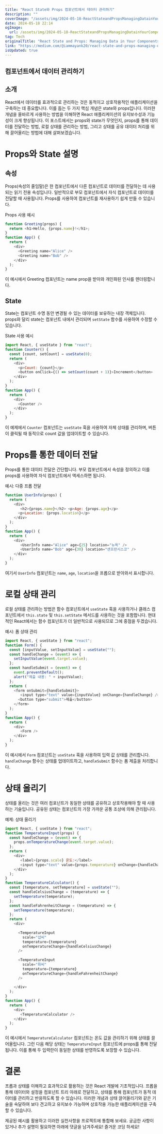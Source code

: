 ```yaml
---
title: "React State와 Props 컴포넌트에서 데이터 관리하기"
description: ""
coverImage: "/assets/img/2024-05-18-ReactStateandPropsManagingDatainYourComponents_0.png"
date: 2024-05-18 22:14
ogImage: 
  url: /assets/img/2024-05-18-ReactStateandPropsManagingDatainYourComponents_0.png
tag: Tech
originalTitle: "React State and Props: Managing Data in Your Components"
link: "https://medium.com/@iammayank20/react-state-and-props-managing-data-in-your-components-366010fb1213"
isUpdated: true
---
```





## 컴포넌트에서 데이터 관리하기

## 소개

React에서 데이터를 효과적으로 관리하는 것은 동적이고 상호작용적인 애플리케이션을 구축하는 데 중요합니다. 이를 돕는 두 가지 핵심 개념은 state와 props입니다. 이러한 개념을 올바르게 사용하는 방법을 이해하면 React 애플리케이션의 유지보수성과 기능성이 크게 향상됩니다. 이 포스트에서는 props와 state가 무엇인지, props를 통해 데이터를 전달하는 방법, 로컬 상태를 관리하는 방법, 그리고 상태를 공유 데이터 처리를 위해 끌어올리는 방법에 대해 살펴보겠습니다.

# Props와 State 설명

<div class="content-ad"></div>

## 속성

Props(속성의 줄임말)은 한 컴포넌트에서 다른 컴포넌트로 데이터를 전달하는 데 사용되는 읽기 전용 속성입니다. 일반적으로 부모 컴포넌트에서 자식 컴포넌트로 데이터를 전달할 때 사용됩니다. Props를 사용하여 컴포넌트를 재사용하기 쉽게 만들 수 있습니다.

Props 사용 예시

```js
function Greeting(props) {
  return <h1>Hello, {props.name}!</h1>;
}
function App() {
  return (
    <div>
      <Greeting name="Alice" />
      <Greeting name="Bob" />
    </div>
  );
}
```

<div class="content-ad"></div>

이 예시에서 Greeting 컴포넌트는 name prop을 받아와 개인화된 인사를 렌더링합니다.

## State

State는 컴포넌트 수명 동안 변경될 수 있는 데이터를 보유하는 내장 객체입니다. props와 달리 state는 컴포넌트 내에서 관리되며 `setState` 함수를 사용하여 수정할 수 있습니다.

State 사용 예시

<div class="content-ad"></div>

```js
import React, { useState } from "react";
function Counter() {
  const [count, setCount] = useState(0);
  return (
    <div>
      <p>Count: {count}</p>
      <button onClick={() => setCount(count + 1)}>Increment</button>
    </div>
  );
}
function App() {
  return (
    <div>
      <Counter />
    </div>
  );
}
```

이 예제에서 `Counter` 컴포넌트는 `useState` 훅을 사용하여 자체 상태를 관리하며, 버튼이 클릭될 때 동적으로 count 값을 업데이트할 수 있습니다.

# Props를 통한 데이터 전달

Props를 통한 데이터 전달은 간단합니다. 부모 컴포넌트에서 속성을 정의하고 이를 props를 사용하여 자식 컴포넌트에서 액세스하면 됩니다.


<div class="content-ad"></div>

예시: 다중 프롭 전달

```js
function UserInfo(props) {
  return (
    <div>
       <h2>{props.name}</h2> <p>Age: {props.age}</p> 
      <p>Location: {props.location}</p> 
    </div>
  );
}
function App() {
  return (
    <div>
       <UserInfo name="Alice" age={25} location="뉴욕" />
       <UserInfo name="Bob" age={30} location="샌프란시스코" /> 
    </div>
  );
}
```

여기서 `UserInfo` 컴포넌트는 `name`, `age`, `location`을 프롭으로 받아와서 표시합니다.

# 로컬 상태 관리

<div class="content-ad"></div>

로컬 상태를 관리하는 방법은 함수 컴포넌트에서 `useState` 훅을 사용하거나 클래스 컴포넌트에서 `this.state` 및 `this.setState` 메서드를 사용하는 것을 포함합니다. 현대적인 React에서는 함수 컴포넌트가 더 일반적으로 사용되므로 그에 중점을 두겠습니다.

예시: 폼 상태 관리

```js
import React, { useState } from "react";
function Form() {
  const [inputValue, setInputValue] = useState("");
  const handleChange = (event) => {
    setInputValue(event.target.value);
  };
  const handleSubmit = (event) => {
    event.preventDefault();
    alert("제출 내용: " + inputValue);
  };
  return (
    <form onSubmit={handleSubmit}>
       <input type="text" value={inputValue} onChange={handleChange} /> 
      <button type="submit">제출</button> 
    </form>
  );
}
function App() {
  return (
    <div>
       <Form /> 
    </div>
  );
}
```

이 예시에서 `Form` 컴포넌트는 `useState` 훅을 사용하여 입력 값 상태를 관리합니다. `handleChange` 함수는 상태를 업데이트하고, `handleSubmit` 함수는 폼 제출을 처리합니다.

<div class="content-ad"></div>

# 상태 올리기

상태를 올리는 것은 여러 컴포넌트가 동일한 상태를 공유하고 상호작용해야 할 때 사용하는 기술입니다. 공유된 상태는 컴포넌트의 가장 가까운 공통 조상에 의해 관리됩니다.

예제: 상태 올리기

```js
import React, { useState } from "react";
function TemperatureInput(props) {
  const handleChange = (event) => {
    props.onTemperatureChange(event.target.value);
  };
  return (
    <div>
       <label>{props.scale} 온도:</label>
       <input type="text" value={props.temperature} onChange={handleChange} /> 
    </div>
  );
}
function TemperatureCalculator() {
  const [temperature, setTemperature] = useState("");
  const handleCelsiusChange = (temperature) => {
    setTemperature(temperature);
  };
  const handleFahrenheitChange = (temperature) => {
    setTemperature(temperature);
  };
  return (
    <div>
       
      <TemperatureInput
        scale="섭씨"
        temperature={temperature}
        onTemperatureChange={handleCelsiusChange}
      />
       
      <TemperatureInput
        scale="화씨"
        temperature={temperature}
        onTemperatureChange={handleFahrenheitChange}
      />
       
    </div>
  );
}
function App() {
  return (
    <div>
       <TemperatureCalculator /> 
    </div>
  );
}
```

<div class="content-ad"></div>

이 예시에서 `TemperatureCalculator` 컴포넌트는 온도 값을 관리하기 위해 상태를 끌어올립니다. 그런 다음 해당 상태는 `TemperatureInput` 컴포넌트에 props를 통해 전달됩니다. 이를 통해 두 입력란이 동일한 상태를 반영하도록 보장할 수 있습니다.

# 결론

프롭과 상태를 이해하고 효과적으로 활용하는 것은 React 개발에 기초적입니다. 프롭을 통해 데이터와 설정을 컴포넌트 트리 아래로 전달하고, 상태를 통해 컴포넌트가 동적 데이터를 관리하고 반응하도록 할 수 있습니다. 이러한 개념과 상태 끌어올리기와 같은 기술을 숙달하여 보다 견고하고 유지보수 가능하며 상호작용 가능한 애플리케이션을 구축할 수 있습니다.

제공된 예시를 활용하고 이러한 실천사항을 프로젝트에 통합해 보세요. 궁금한 사항이 있거나 추가 설명이 필요하면 아래에 댓글을 남겨주세요! 즐거운 코딩 하세요!